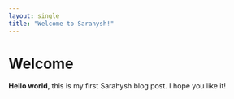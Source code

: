 ```yaml
---
layout: single
title: "Welcome to Sarahysh!"
---
```


# Welcome

**Hello world**, this is my first Sarahysh blog post.
I hope you like it!

